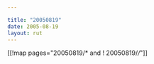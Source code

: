 ```yaml
---

title: "20050819"
date: 2005-08-19
layout: rut
---
```


[[!map pages="20050819/* and ! 20050819/*/*"]]

